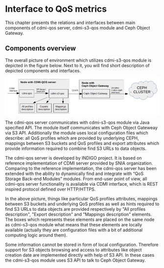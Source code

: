 # Interface to QoS metrics

This chapter presents the relations and interfaces between main components of cdmi-qos server, cdmi-s3-qos module and Ceph Object Gateway.

## Components overview

The overall picture of environment which utilizes cdmi-s3-qos module is depicted in the figure below. Next to it, you will find short description of depicted components and interfaces.

![Componets relations.](components_v2.png)

The cdmi-qos server communicates with cdmi-s3-qos module via Java specified API. The module itself communicates with Ceph Object Gateweay via S3 API. Additionally the module uses local configuration files which describe: all QoS profiles which are provided by underlying CEPH, mappings between S3 buckets and QoS profiles and export attributes which provide information required to combine find S3 URLs to data objects.

The cdmi-qos server is developed by INDIGO project. It is based on reference implementation of CDMI server provided by SNIA organization. Comparing to the reference implementation, the cdmi-qos server has been extended with the ability to dynamically find and integrate with “QoS Storage Back-end Modules” modules. From end-user point of view, all cdmi-qos server functionality is available via CDMI interface, which is REST inspired protocol defined over HTTP/HTTPS.

In the above picture, things like particular QoS profiles attributes, mappings between S3 buckets and underlying QoS profiles as well as hints required to find S3 URLs to data objects are provided respectively by "All profiles description", "Export description" and "Mappings description" elements. The boxes which represents these elements are placed on the same node as cdmi-s3-qos module what means that these elements are locally available (actually they are configuration files with a bit of additional computing logic around them).

Some information cannot be stored in form of local configuration. Therefore support for S3 objects browsing and access to attributes like object creation date are implemented directly with help of S3 API. In these cases the cdmi-s3-qos module uses S3 API to talk to Ceph Object Gateway.
